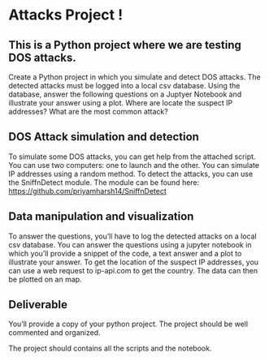 # Attacks Project !

## This is a Python project where we are testing DOS attacks.

Create a Python project in which you simulate and detect DOS attacks. The detected attacks must be
logged into a local csv database.
Using the database, answer the following questions on a Juptyer Notebook and illustrate your answer
using a plot.
Where are locate the suspect IP addresses?
What are the most common attack?
## DOS Attack simulation and detection

To simulate some DOS attacks, you can get help from the attached script. You can use two computers:
one to launch and the other. You can simulate IP addresses using a random method.
To detect the attacks, you can use the SniffnDetect module. The module can be found here:
https://github.com/priyamharsh14/SniffnDetect
## Data manipulation and visualization

To answer the questions, you’ll have to log the detected attacks on a local csv database. You can
answer the questions using a jupyter notebook in which you’ll provide a snippet of the code, a text
answer and a plot to illustrate your answer.
To get the location of the suspect IP addresses, you can use a web request to ip-api.com to get the
country. The data can then be plotted on an map.
## Deliverable

You’ll provide a copy of your python project. The project should be well commented and organized.

The project should contains all the scripts and the notebook.